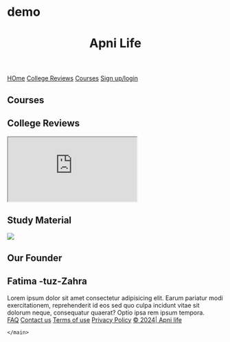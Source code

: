# demo
<!DOCTYPE html>
<html lang="en">
<head>
    <meta charset="UTF-8">
    <meta name="viewport" content="width=device-width, initial-scale=1.0">
    <title>apni life | home</title>
</head>
<body>
    <header>
        <h1>
            Apni Life
        </h1>
    </header>
    <nav>
        <a href="#">HOme</a>
        <a href="#">College Reviews</a>
        <a href="#">Courses</a>
        <a href="#">Sign up/login</a>
    </nav>
    <main>
        <h2>Courses</h2>
        <section> 
                <vedio src="vedio/vedio.song.mp4"></vedio>
        </section>
        <section>
            <h2> College Reviews</h2>
            <iframe src="https://www.youtube.com"></iframe>
        </section>
        <section>
            <h2>Study Material</h2>
            <img src="image/image.jpg">
        </section>
        <section>
            <h2> Our Founder</h2>
            <a src="image/image.-tuz-Zahra" alt="this is an image"></a>
            <h2> Fatima -tuz-Zahra</h2>
            Lorem ipsum dolor sit amet consectetur adipisicing elit. Earum pariatur modi exercitationem, reprehenderit id eos sed quo culpa incidunt vitae sit dolorum neque, consequatur quaerat? Optio ipsa rem ipsum tempora.
            <a href="https://www.youtube.com" target="blank"></a>
            <a href="https://www.chrome.com" target="blank"></a>
            <a href="https://www.Google.com" target="blank"></a>
        </section>
        <fotter>
            <a href="#">FAQ</a>        
            <a href="#">Contact us</a>
            <a href="#">Terms of use</a>
            <a href="#">Privacy Policy</a>
            <a href="#">&copy; 2024| Apni life</a>
        </fotter>

    </main>
</body>
</html>

